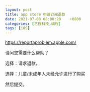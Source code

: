 ```yaml
---
layout: post
title: app store 申请订阅退款
date: 2021-07-08 08:00:20    +0800
categories: [艺搜科技,编程]
tags: [iOS]
---
```


https://reportaproblem.apple.com/

请问您需要什么帮助？

选择：请求退款，

选择：儿童/未成年人未经允许进行了购买

然后提交。

